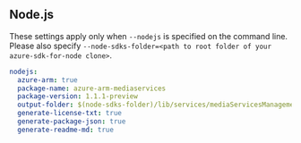 ## Node.js

These settings apply only when `--nodejs` is specified on the command line.
Please also specify `--node-sdks-folder=<path to root folder of your azure-sdk-for-node clone>`.

``` yaml $(nodejs)
nodejs:
  azure-arm: true
  package-name: azure-arm-mediaservices
  package-version: 1.1.1-preview
  output-folder: $(node-sdks-folder)/lib/services/mediaServicesManagement
  generate-license-txt: true
  generate-package-json: true
  generate-readme-md: true
```
